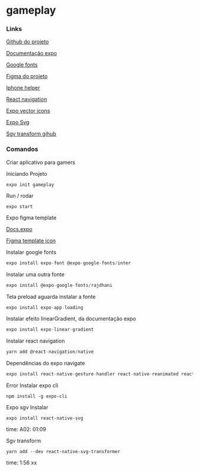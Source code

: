 # gameplay

### Links

[Github do projeto](https://github.com/ederpbj/gameplay)

[Documentação expo](https://docs.expo.dev/index.html)

[Google fonts](https://fonts.google.com/)

[Figma do projeto](https://www.figma.com/file/RWB2TONQQoSSb3WZGii6yx/GamePlay---NLW-Together-(Copy)?node-id=58913%3A83)

[Iphone helper](https://github.com/ptelad/react-native-iphone-x-helper)

[React navigation](https://reactnavigation.org/)

[Expo vector icons](https://icons.expo.fyi/)

[Expo Svg](https://docs.expo.dev/versions/latest/sdk/svg/)

[Sgv transform gihub](https://github.com/kristerkari/react-native-svg-transformer)

### Comandos

Criar aplicativo para gamers

Iniciando Projeto

```
expo init gameplay
```

Run / rodar

```
expo start
```

Expo figma template

[Docs.expo](https://docs.expo.io/guides/app-icons/)

[Figma template icon](https://www.figma.com/file/ddc0glVeILssZl0Dcn1lSS/App-Icon-%26-Splash?node-id=0%3A1)



Instalar google fonts

```jsx
expo install expo-font @expo-google-fonts/inter
```

Instalar uma outra fonte

```jsx
expo install @expo-google-fonts/rajdhani
```

Tela preload aguarda instalar a fonte

```jsx
expo install expo-app-loading
```

Instalar efeito linearGradient, da documentação expo

```jsx
expo install expo-linear-gradient
```

Instalar react navigation

```jsx
yarn add @react-navigation/native
```

Dependências do expo navigate

```jsx
expo install react-native-gesture-handler react-native-reanimated react-native-screens react-native-safe-area-context @react-native-community/masked-view
```

Error
Instalar expo cli

```
npm install -g expo-cli
```


Expo sgv Instalar

```
expo install react-native-svg
```

time: A02: 01:09

Sgv transform
```
yarn add --dev react-native-svg-transformer
```
time: 1:56
xx
```
```